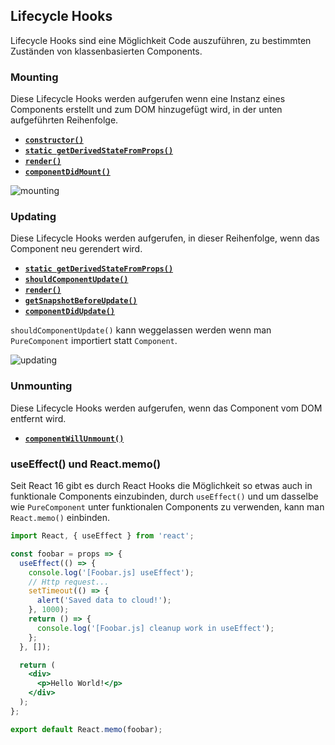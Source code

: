 ## Lifecycle Hooks

Lifecycle Hooks sind eine Möglichkeit Code auszuführen, zu bestimmten
Zuständen von klassenbasierten Components.

### Mounting

Diese Lifecycle Hooks werden aufgerufen wenn eine Instanz eines
Components erstellt und zum DOM hinzugefügt wird, in der unten
aufgeführten Reihenfolge.

- [__`constructor()`__](https://reactjs.org/docs/react-component.html#constructor)
- [__`static getDerivedStateFromProps()`__](https://reactjs.org/docs/react-component.html#static-getderivedstatefromprops)
- [__`render()`__](https://reactjs.org/docs/react-component.html#render)
- [__`componentDidMount()`__](https://reactjs.org/docs/react-component.html#componentdidmount)

![mounting](./img/mounting.svg)

### Updating

Diese Lifecycle Hooks werden aufgerufen, in dieser Reihenfolge, wenn das
Component neu gerendert wird.

- [__`static getDerivedStateFromProps()`__](https://reactjs.org/docs/react-component.html#static-getderivedstatefromprops)
- [__`shouldComponentUpdate()`__](https://reactjs.org/docs/react-component.html#shouldcomponentupdate)
- [__`render()`__](https://reactjs.org/docs/react-component.html#render)
- [__`getSnapshotBeforeUpdate()`__](https://reactjs.org/docs/react-component.html#getsnapshotbeforeupdate)
- [__`componentDidUpdate()`__](https://reactjs.org/docs/react-component.html#componentdidupdate)

`shouldComponentUpdate()` kann weggelassen werden wenn man
`PureComponent` importiert statt `Component`.

![updating](./img/updating.svg)

### Unmounting

Diese Lifecycle Hooks werden aufgerufen, wenn das Component vom DOM
entfernt wird.

- [__`componentWillUnmount()`__](https://reactjs.org/docs/react-component.html#componentwillunmount)


### useEffect() und React.memo()

Seit React 16 gibt es durch React Hooks die Möglichkeit so etwas auch in
funktionale Components einzubinden, durch `useEffect()` und um dasselbe
wie `PureComponent` unter funktionalen Components zu verwenden, kann man
`React.memo()` einbinden.

```jsx
import React, { useEffect } from 'react';

const foobar = props => {
  useEffect(() => {
    console.log('[Foobar.js] useEffect');
    // Http request...
    setTimeout(() => {
      alert('Saved data to cloud!');
    }, 1000);
    return () => {
      console.log('[Foobar.js] cleanup work in useEffect');
    };
  }, []);

  return (
    <div>
      <p>Hello World!</p>
    </div>
  );
};

export default React.memo(foobar);
```
